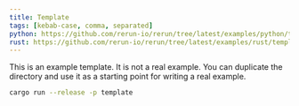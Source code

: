 ```yaml
---
title: Template
tags: [kebab-case, comma, separated]
python: https://github.com/rerun-io/rerun/tree/latest/examples/python/template/main.py
rust: https://github.com/rerun-io/rerun/tree/latest/examples/rust/template/src/main.rs
---
```


<!--
Place a screenshot in place of this comment
Use `just upload --help` for instructions
-->

This is an example template. It is not a real example. You can duplicate the directory and use it as a starting point for writing a real example.

```bash
cargo run --release -p template
```

